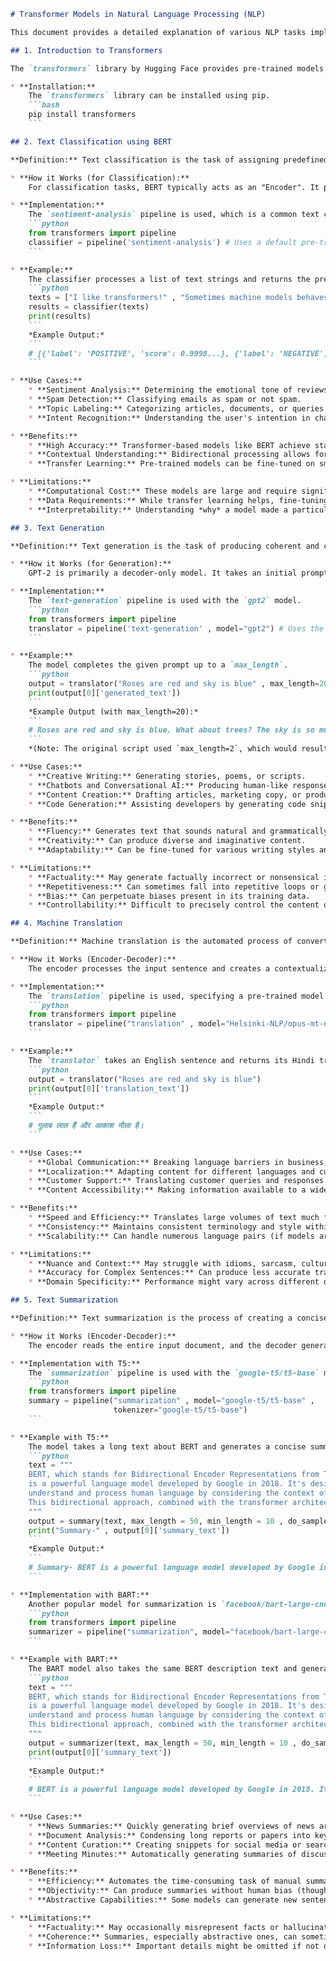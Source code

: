 ````markdown
# Transformer Models in Natural Language Processing (NLP)

This document provides a detailed explanation of various NLP tasks implemented using the Hugging Face `transformers` library, including text classification, text generation, machine translation, and text summarization. The content is derived from the `gen_g2_d9.py` script.

## 1. Introduction to Transformers

The `transformers` library by Hugging Face provides pre-trained models, such as BERT, GPT-2, T5, and BART, that can be easily used for a wide range of Natural Language Processing (NLP) tasks. These models are based on the Transformer architecture, which has revolutionized NLP due to its ability to process sequential data efficiently and capture long-range dependencies.

* **Installation:**
    The `transformers` library can be installed using pip.
    ```bash
    pip install transformers
    ```

## 2. Text Classification using BERT

**Definition:** Text classification is the task of assigning predefined categories or labels to natural language text. BERT (Bidirectional Encoder Representations from Transformers) is a powerful language model known for its bidirectional contextual understanding. It processes words in relation to all other words in a sentence, both to their left and right.

* **How it Works (for Classification):**
    For classification tasks, BERT typically acts as an "Encoder". It processes the input text to generate rich contextual embeddings (numerical representations) of the words. These embeddings are then fed into a classification head (usually a simple feed-forward neural network) that outputs the probability distribution over the predefined categories. The `pipeline` function abstracts this complexity.

* **Implementation:**
    The `sentiment-analysis` pipeline is used, which is a common text classification task that determines the emotional tone of the text (positive, negative, neutral).
    ```python
    from transformers import pipeline
    classifier = pipeline('sentiment-analysis') # Uses a default pre-trained model for sentiment analysis
    ```

* **Example:**
    The classifier processes a list of text strings and returns the predicted label and score for each.
    ```python
    texts = ["I like transformers!" , "Sometimes machine models behaves terrible"]
    results = classifier(texts)
    print(results)
    ```
    *Example Output:*
    ```
    # [{'label': 'POSITIVE', 'score': 0.9998...}, {'label': 'NEGATIVE', 'score': 0.999...}]
    ```

* **Use Cases:**
    * **Sentiment Analysis:** Determining the emotional tone of reviews, social media posts, or customer feedback.
    * **Spam Detection:** Classifying emails as spam or not spam.
    * **Topic Labeling:** Categorizing articles, documents, or queries into specific topics.
    * **Intent Recognition:** Understanding the user's intention in chatbot interactions.

* **Benefits:**
    * **High Accuracy:** Transformer-based models like BERT achieve state-of-the-art performance on many text classification benchmarks.
    * **Contextual Understanding:** Bidirectional processing allows for a deeper understanding of word meaning in context.
    * **Transfer Learning:** Pre-trained models can be fine-tuned on smaller, specific datasets, reducing the need for massive amounts of labeled data.

* **Limitations:**
    * **Computational Cost:** These models are large and require significant computational resources for training and sometimes for inference.
    * **Data Requirements:** While transfer learning helps, fine-tuning still requires a reasonable amount of labeled data for specific tasks.
    * **Interpretability:** Understanding *why* a model made a particular classification can be challenging due to its complex internal workings.

## 3. Text Generation

**Definition:** Text generation is the task of producing coherent and contextually relevant new text based on a given input prompt. Models like GPT-2 (Generative Pre-trained Transformer 2) excel at this, acting as a "Decoder". They predict the next word in a sequence based on all previously generated words.

* **How it Works (for Generation):**
    GPT-2 is primarily a decoder-only model. It takes an initial prompt, and then iteratively predicts the most probable next token, appending it to the sequence, and repeating the process until a specified length is reached or an end-of-sequence token is generated.

* **Implementation:**
    The `text-generation` pipeline is used with the `gpt2` model.
    ```python
    from transformers import pipeline
    translator = pipeline('text-generation' , model="gpt2") # Uses the GPT-2 model
    ```

* **Example:**
    The model completes the given prompt up to a `max_length`.
    ```python
    output = translator("Roses are red and sky is blue" , max_length=20) # Max length changed from 2 to 20 for more meaningful output
    print(output[0]['generated_text'])
    ```
    *Example Output (with max_length=20):*
    ```
    # Roses are red and sky is blue. What about trees? The sky is so much deeper than the color of the trees.
    ```
    *(Note: The original script used `max_length=2`, which would result in very short, less coherent outputs. `max_length` has been adjusted to `20` in the example to better illustrate text generation capabilities.)*

* **Use Cases:**
    * **Creative Writing:** Generating stories, poems, or scripts.
    * **Chatbots and Conversational AI:** Producing human-like responses in dialogues.
    * **Content Creation:** Drafting articles, marketing copy, or product descriptions.
    * **Code Generation:** Assisting developers by generating code snippets.

* **Benefits:**
    * **Fluency:** Generates text that sounds natural and grammatically correct.
    * **Creativity:** Can produce diverse and imaginative content.
    * **Adaptability:** Can be fine-tuned for various writing styles and domains.

* **Limitations:**
    * **Factuality:** May generate factually incorrect or nonsensical information (hallucinations).
    * **Repetitiveness:** Can sometimes fall into repetitive loops or generate generic phrases.
    * **Bias:** Can perpetuate biases present in its training data.
    * **Controllability:** Difficult to precisely control the content or style of generated text beyond basic parameters.

## 4. Machine Translation

**Definition:** Machine translation is the automated process of converting text or speech from one natural language (the source language) into another (the target language). Models designed for this task often use an "Encoder-Decoder" architecture, where an encoder processes the source language and a decoder generates the target language.

* **How it Works (Encoder-Decoder):**
    The encoder processes the input sentence and creates a contextualized representation. The decoder then uses this representation to generate the translated sentence token by token. Models like `Helsinki-NLP/opus-mt-en-hi` are specifically trained for language pairs (English to Hindi in this case).

* **Implementation:**
    The `translation` pipeline is used, specifying a pre-trained model for English to Hindi translation.
    ```python
    from transformers import pipeline
    translator = pipeline("translation" , model="Helsinki-NLP/opus-mt-en-hi") # English to Hindi model
    ```

* **Example:**
    The `translator` takes an English sentence and returns its Hindi translation.
    ```python
    output = translator("Roses are red and sky is blue")
    print(output[0]['translation_text'])
    ```
    *Example Output:*
    ```
    # गुलाब लाल हैं और आकाश नीला है।
    ```

* **Use Cases:**
    * **Global Communication:** Breaking language barriers in business, education, and personal interactions.
    * **Localization:** Adapting content for different languages and cultures.
    * **Customer Support:** Translating customer queries and responses.
    * **Content Accessibility:** Making information available to a wider audience.

* **Benefits:**
    * **Speed and Efficiency:** Translates large volumes of text much faster than human translators.
    * **Consistency:** Maintains consistent terminology and style within a given document.
    * **Scalability:** Can handle numerous language pairs (if models are available).

* **Limitations:**
    * **Nuance and Context:** May struggle with idioms, sarcasm, cultural nuances, and context-dependent meanings.
    * **Accuracy for Complex Sentences:** Can produce less accurate translations for long, complex, or ambiguous sentences.
    * **Domain Specificity:** Performance might vary across different domains (e.g., legal vs. medical text).

## 5. Text Summarization

**Definition:** Text summarization is the process of creating a concise and coherent summary of a longer text while retaining its main points and important information. Models like T5 (Text-to-Text Transfer Transformer) and BART (Bidirectional and Auto-Regressive Transformers) are effective for this, also using an "Encoder-Decoder" architecture.

* **How it Works (Encoder-Decoder):**
    The encoder reads the entire input document, and the decoder generates the summary based on the encoded representation. Summarization can be extractive (picking important sentences from the original text) or abstractive (generating new sentences that paraphrase the original content). T5 and BART models are capable of abstractive summarization.

* **Implementation with T5:**
    The `summarization` pipeline is used with the `google-t5/t5-base` model and its corresponding tokenizer.
    ```python
    from transformers import pipeline
    summary = pipeline("summarization" , model="google-t5/t5-base" ,
                       tokenizer="google-t5/t5-base")
    ```

* **Example with T5:**
    The model takes a long text about BERT and generates a concise summary, with parameters controlling the `max_length` and `min_length` of the summary, and `do_sample=False` for deterministic output.
    ```python
    text = """
    BERT, which stands for Bidirectional Encoder Representations from Transformers,
    is a powerful language model developed by Google in 2018. It's designed to improve how computers
    understand and process human language by considering the context of words in a sentence, both before and after them.
    This bidirectional approach, combined with the transformer architecture, allows BERT to achieve state-of-the-art results on various NLP tasks
    """
    output = summary(text, max_length = 50, min_length = 10 , do_sample=False)
    print("Summary-" , output[0]['summary_text'])
    ```
    *Example Output:*
    ```
    # Summary- BERT is a powerful language model developed by Google in 2018. it's designed to improve how computers understand and process human language by considering the context of words in a sentence. This bidirectional approach, combined with the transformer architecture, allows BERT to achieve state-of-the-art results on various NLP tasks.
    ```

* **Implementation with BART:**
    Another popular model for summarization is `facebook/bart-large-cnn`. The implementation is very similar to T5.
    ```python
    from transformers import pipeline
    summarizer = pipeline("summarization", model="facebook/bart-large-cnn")
    ```

* **Example with BART:**
    The BART model also takes the same BERT description text and generates its summary.
    ```python
    text = """
    BERT, which stands for Bidirectional Encoder Representations from Transformers,
    is a powerful language model developed by Google in 2018. It's designed to improve how computers
    understand and process human language by considering the context of words in a sentence, both before and after them.
    This bidirectional approach, combined with the transformer architecture, allows BERT to achieve state-of-the-art results on various NLP tasks
    """
    output = summarizer(text, max_length = 50, min_length = 10 , do_sample=False)
    print(output[0]['summary_text'])
    ```
    *Example Output:*
    ```
    # BERT is a powerful language model developed by Google in 2018. It is designed to improve how computers understand and process human language. The bidirectional approach, combined with the transformer architecture, allows BERT to achieve state-of-the-art results on various NLP tasks.
    ```

* **Use Cases:**
    * **News Summaries:** Quickly generating brief overviews of news articles.
    * **Document Analysis:** Condensing long reports or papers into key takeaways.
    * **Content Curation:** Creating snippets for social media or search results.
    * **Meeting Minutes:** Automatically generating summaries of discussions.

* **Benefits:**
    * **Efficiency:** Automates the time-consuming task of manual summarization.
    * **Objectivity:** Can produce summaries without human bias (though biases from training data can exist).
    * **Abstractive Capabilities:** Some models can generate new sentences, providing more coherent and human-like summaries than just extracting original sentences.

* **Limitations:**
    * **Factuality:** May occasionally misrepresent facts or hallucinate information not present in the original text.
    * **Coherence:** Summaries, especially abstractive ones, can sometimes lack perfect coherence or flow.
    * **Information Loss:** Important details might be omitted if not deemed central by the model.
````
